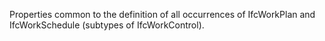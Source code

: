 Properties common to the definition of all occurrences of IfcWorkPlan and IfcWorkSchedule (subtypes of IfcWorkControl).